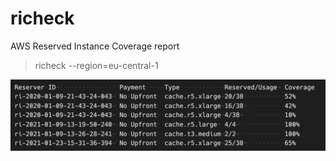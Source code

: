 # richeck
AWS Reserved Instance Coverage report


> richeck --region=eu-central-1

![ss](./ss-text.png)
